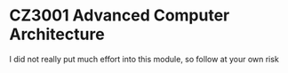 # CZ3001 Advanced Computer Architecture

I did not really put much effort into this module, so follow at your own risk
